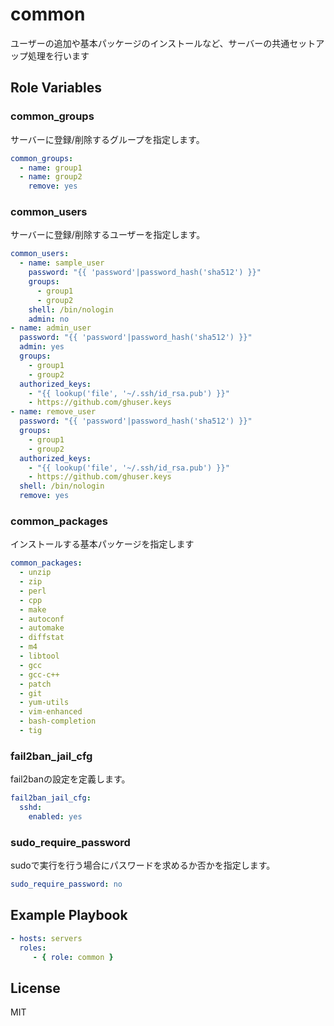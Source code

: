 common
=========

ユーザーの追加や基本パッケージのインストールなど、サーバーの共通セットアップ処理を行います

Role Variables
--------------

### common_groups

サーバーに登録/削除するグループを指定します。

```yaml
common_groups:
  - name: group1
  - name: group2
    remove: yes
```

### common_users

サーバーに登録/削除するユーザーを指定します。

```yaml
common_users:
  - name: sample_user
    password: "{{ 'password'|password_hash('sha512') }}"
    groups:
      - group1
      - group2
    shell: /bin/nologin
    admin: no
- name: admin_user
  password: "{{ 'password'|password_hash('sha512') }}"
  admin: yes
  groups:
    - group1
    - group2
  authorized_keys:
    - "{{ lookup('file', '~/.ssh/id_rsa.pub') }}"
    - https://github.com/ghuser.keys
- name: remove_user
  password: "{{ 'password'|password_hash('sha512') }}"
  groups:
    - group1
    - group2
  authorized_keys:
    - "{{ lookup('file', '~/.ssh/id_rsa.pub') }}"
    - https://github.com/ghuser.keys
  shell: /bin/nologin
  remove: yes
```

### common_packages

インストールする基本パッケージを指定します

```yaml
common_packages:
  - unzip
  - zip
  - perl
  - cpp
  - make
  - autoconf
  - automake
  - diffstat
  - m4
  - libtool
  - gcc
  - gcc-c++
  - patch
  - git
  - yum-utils
  - vim-enhanced
  - bash-completion
  - tig
```

### fail2ban_jail_cfg

fail2banの設定を定義します。

```yaml
fail2ban_jail_cfg:
  sshd:
    enabled: yes
```

### sudo_require_password

sudoで実行を行う場合にパスワードを求めるか否かを指定します。

```yaml
sudo_require_password: no
```

Example Playbook
----------------

```yaml
- hosts: servers
  roles:
     - { role: common }
```

License
-------

MIT
